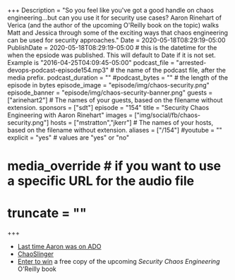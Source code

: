 +++
Description = "So you feel like you've got a good handle on chaos engineering...but can you use it for security use cases? Aaron Rinehart of Verica (and the author of the upcoming O'Reilly book on the topic) walks Matt and Jessica through some of the exciting ways that chaos engineering can be used for security approaches."
Date = 2020-05-18T08:29:19-05:00
PublishDate = 2020-05-18T08:29:19-05:00 # this is the datetime for the when the epsiode was published. This will default to Date if it is not set. Example is "2016-04-25T04:09:45-05:00"
podcast_file = "arrested-devops-podcast-episode154.mp3" # the name of the podcast file, after the media prefix.
podcast_duration = ""
#podcast_bytes = "" # the length of the episode in bytes
episode_image = "episode/img/chaos-security.png"
episode_banner = "episode/img/chaos-security-banner.png"
guests = ["arinehart2"] # The names of your guests, based on the filename without extension.
sponsors = ["sdt"]
episode = "154"
title = "Security Chaos Engineering with Aaron Rinehart"
images = ["img/social/fb/chaos-security.png"]
hosts = ["mstratton","jkerr"] # The names of your hosts, based on the filename without extension.
aliases = ["/154"]
#youtube = ""
explicit = "yes" # values are "yes" or "no"
# media_override # if you want to use a specific URL for the audio file
# truncate = ""
+++

- [Last time Aaron was on ADO](https://www.arresteddevops.com/inner-source-to-open-source/)
- [ChaoSlinger](https://github.com/Optum/ChaoSlinger)
- [Enter to win](cutt.ly/verica-book) a free copy of the upcoming *Security Chaos Engineering* O'Reilly book
